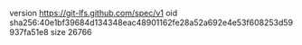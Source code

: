 version https://git-lfs.github.com/spec/v1
oid sha256:40e1bf39684d134348eac48901162fe28a52a692e4e53f608253d59937fa51e8
size 26766
